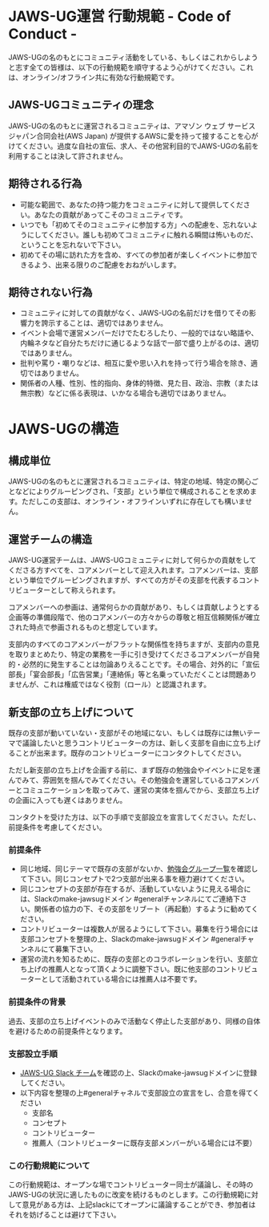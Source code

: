 # JAWS-UG運営 行動規範 - Code of Conduct -

JAWS-UGの名のもとにコミュニティ活動をしている、もしくはこれからしようと志す全ての皆様は、以下の行動規範を順守するよう心がけてください。これは、オンライン/オフライン共に有効な行動規範です。


## JAWS-UGコミュニティの理念

JAWS-UGの名のもとに運営されるコミュニティは、アマゾン ウェブ サービス ジャパン合同会社(AWS Japan) が提供するAWSに愛を持って接することを心がけてください。過度な自社の宣伝、求人、その他営利目的でJAWS-UGの名前を利用することは決して許されません。

## 期待される行為

* 可能な範囲で、あなたの持つ能力をコミュニティに対して提供してください。あなたの貢献があってこそのコミュニティです。
* いつでも「初めてそのコミュニティに参加する方」への配慮を、忘れないようにしてください。誰しも初めてコミュニティに触れる瞬間は怖いものだ、ということを忘れないで下さい。
* 初めてその場に訪れた方を含め、すべての参加者が楽しくイベントに参加できるよう、出来る限りのご配慮をおねがいします。


## 期待されない行為

* コミュニティに対しての貢献がなく、JAWS-UGの名前だけを借りてその影響力を誇示することは、適切ではありません。
* イベント会場で運営メンバーだけでたむろしたり、一般的ではない略語や、内輪ネタなど自分たちだけに通じるような話で一部で盛り上がるのは、適切ではありません。
* 批判や罵り・嘲りなどは、相互に愛や思い入れを持って行う場合を除き、適切ではありません。
* 関係者の人種、性別、性的指向、身体的特徴、見た目、政治、宗教（または無宗教）などに係る表現は、いかなる場合も適切ではありません。


# JAWS-UGの構造

## 構成単位

JAWS-UGの名のもとに運営されるコミュニティは、特定の地域、特定の関心ごとなどによりグルーピングされ、「支部」という単位で構成されることを求めます。ただしこの支部は、オンライン・オフラインいずれに存在しても構いません。


## 運営チームの構造

JAWS-UG運営チームは、JAWS-UGコミュニティに対して何らかの貢献をしてくださる方すべてを、コアメンバーとして迎え入れます。コアメンバーは、支部という単位でグルーピングされますが、すべての方がその支部を代表するコントリビューターとして称えられます。

コアメンバーへの参画は、通常何らかの貢献があり、もしくは貢献しようとする企画等の準備段階で、他のコアメンバーの方々からの尊敬と相互信頼関係が確立された時点で参画されるものと想定しています。

支部内のすべてのコアメンバーがフラットな関係性を持ちますが、支部内の意見を取りまとめたり、特定の業務を一手に引き受けてくださるコアメンバーが自発的・必然的に発生することは勿論ありえることです。その場合、対外的に「宣伝部長」「宴会部長」「広告営業」「連絡係」等と名乗っていただくことは問題ありませんが、これは権威ではなく役割（ロール）と認識されます。


## 新支部の立ち上げについて

既存の支部が動いていない・支部がその地域にない、もしくは既存には無いテーマで議論したいと思うコントリビューターの方は、新しく支部を自由に立ち上げることが出来ます。既存のコントリビューターにコンタクトしてください。

ただし新支部の立ち上げを企画する前に、まず既存の勉強会やイベントに足を運んでみて、雰囲気を掴んでみてください。その勉強会を運営しているコアメンバーとコミュニケーションを取ってみて、運営の実体を掴んでから、支部立ち上げの企画に入っても遅くはありません。

コンタクトを受けた方は、以下の手順で支部設立を宣言してください。ただし、前提条件を考慮してください。

### 前提条件

* 同じ地域、同じテーマで既存の支部がないか、[勉強会グループ一覧](https://jaws-ug.jp/act/)を確認して下さい。同じコンセプトで2つ支部が出来る事を極力避けてください。
* 同じコンセプトの支部が存在するが、活動していないように見える場合には、Slackのmake-jawsugドメイン #generalチャンネルにてご連絡下さい。関係者の協力の下、その支部をリブート（再起動）するように勧めてください。
* コントリビューターは複数人が居るようにして下さい。募集を行う場合には支部コンセプトを整理の上、Slackのmake-jawsugドメイン #generalチャンネルにて募集下さい。
* 運営の流れを知るために、既存の支部とのコラボレーションを行い、支部立ち上げの推薦人となって頂くように調整下さい。既に他支部のコントリビューターとして活動されている場合には推薦人は不要です。

### 前提条件の背景
過去、支部の立ち上げイベントのみで活動なく停止した支部があり、同様の自体を避けるための前提条件となります。

### 支部設立手順

* [JAWS-UG Slack チーム](https://jaws-ug.jp/jaws-ug-slack/)を確認の上、Slackのmake-jawsugドメインに登録してください。
* 以下内容を整理の上#generalチャネルで支部設立の宣言をし、合意を得てください
  - 支部名
  - コンセプト
  - コントリビューター
  - 推薦人（コントリビューターに既存支部メンバーがいる場合には不要）


### この行動規範について
この行動規範は、オープンな場でコントリビューター同士が議論し、その時のJAWS-UGの状況に適したものに改変を続けるものとします。この行動規範に対して意見がある方は、上記slackにてオープンに議論することができ、参加者はそれを妨げることは避けて下さい。
